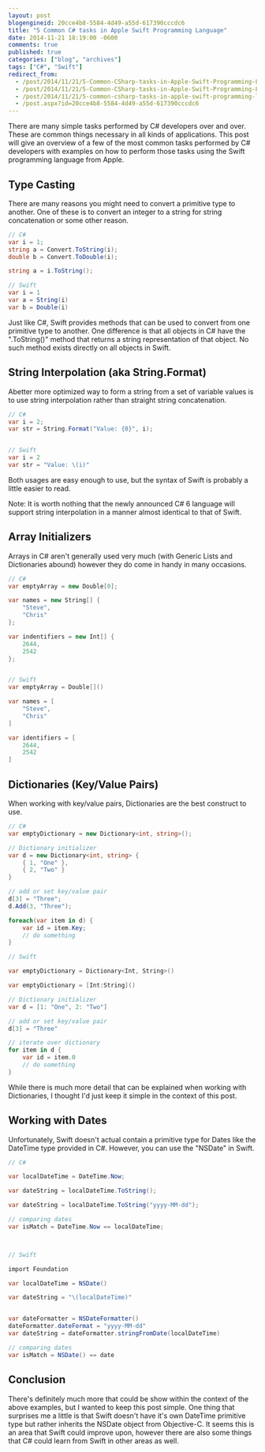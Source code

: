 ```yaml
---
layout: post
blogengineid: 20cce4b8-5584-4d49-a55d-617390cccdc6
title: "5 Common C# tasks in Apple Swift Programming Language"
date: 2014-11-21 18:19:00 -0600
comments: true
published: true
categories: ["blog", "archives"]
tags: ["C#", "Swift"]
redirect_from: 
  - /post/2014/11/21/5-Common-CSharp-tasks-in-Apple-Swift-Programming-Language.aspx
  - /post/2014/11/21/5-Common-CSharp-tasks-in-Apple-Swift-Programming-Language
  - /post/2014/11/21/5-common-csharp-tasks-in-apple-swift-programming-language
  - /post.aspx?id=20cce4b8-5584-4d49-a55d-617390cccdc6
---
```

<!-- more -->

There are many simple tasks performed by C# developers over and over. These are common things necessary in all kinds of applications. This post will give an overview of a few of the most common tasks performed by C# developers with examples on how to perform those tasks using the Swift programming language from Apple.

## Type Casting

There are many reasons you might need to convert a primitive type to another. One of these is to convert an integer to a string for string concatenation or some other reason.

```csharp
// C#
var i = 1;
string a = Convert.ToString(i);
double b = Convert.ToDouble(i);

string a = i.ToString();

// Swift
var i = 1
var a = String(i)
var b = Double(i)
```

Just like C#, Swift provides methods that can be used to convert from one primitive type to another. One difference is that all objects in C# have the ".ToString()" method that returns a string representation of that object. No such method exists directly on all objects in Swift.

## String Interpolation (aka String.Format)

Abetter more optimized way to form a string from a set of variable values is to use string interpolation rather than straight string concatenation.

```csharp
// C#
var i = 2;
var str = String.Format("Value: {0}", i);


// Swift
var i = 2
var str = "Value: \(i)"
```

Both usages are easy enough to use, but the syntax of Swift is probably a little easier to read.

Note: It is worth nothing that the newly announced C# 6 language will support string interpolation in a manner almost identical to that of Swift.

## Array Initializers

Arrays in C# aren't generally used very much (with Generic Lists and Dictionaries abound) however they do come in handy in many occasions.

```csharp
// C#
var emptyArray = new Double[0];

var names = new String[] {
    "Steve",
    "Chris"
};

var indentifiers = new Int[] {
    2644,
    2542
};


// Swift
var emptyArray = Double[]()

var names = [
    "Steve",
    "Chris"
]

var identifiers = [
    2644,
    2542
]
```

## Dictionaries (Key/Value Pairs)

When working with key/value pairs, Dictionaries are the best construct to use.

```csharp
// C#
var emptyDictionary = new Dictionary<int, string>();

// Dictionary initializer
var d = new Dictionary<int, string> {
    { 1, "One" },
    { 2, "Two" }
}

// add or set key/value pair
d[3] = "Three";
d.Add(3, "Three");

foreach(var item in d) {
    var id = item.Key;
    // do something
}

// Swift

var emptyDictionary = Dictionary<Int, String>()

var emptyDictionary = [Int:String]()

// Dictionary initializer
var d = [1: "One", 2: "Two"]

// add or set key/value pair
d[3] = "Three"

// iterate over dictionary
for item in d {
    var id = item.0
    // do something
}
```

While there is much more detail that can be explained when working with Dictionaries, I thought I'd just keep it simple in the context of this post.

## Working with Dates

Unfortunately, Swift doesn't actual contain a primitive type for Dates like the DateTime type provided in C#. However, you can use the "NSDate" in Swift.

```csharp
// C#

var localDateTime = DateTime.Now;

var dateString = localDateTime.ToString();

var dateString = localDateTime.ToString("yyyy-MM-dd");

// comparing dates
var isMatch = DateTime.Now == localDateTime;



// Swift

import Foundation

var localDateTime = NSDate()

var dateString = "\(localDateTime)"


var dateFormatter = NSDateFormatter()
dateFormatter.dateFormat = "yyyy-MM-dd"
var dateString = dateFormatter.stringFromDate(localDateTime)

// comparing dates
var isMatch = NSDate() == date
```

## Conclusion

There's definitely much more that could be show within the context of the above examples, but I wanted to keep this post simple. One thing that surprises me a little is that Swift doesn't have it's own DateTime primitive type but rather inherits the NSDate object from Objective-C. It seems this is an area that Swift could improve upon, however there are also some things that C# could learn from Swift in other areas as well.
